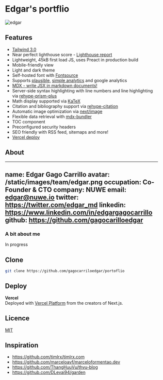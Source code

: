 # Edgar's portflio
![edgar](/public/static/images/linkedin-sharing.png)

## Features

- [Tailwind 3.0](https://tailwindcss.com/blog/tailwindcss-v3) 
- Near perfect lighthouse score - [Lighthouse report](https://www.webpagetest.org/result/210111_DiC1_08f3670c3430bf4a9b76fc3b927716c5/)
- Lightweight, 45kB first load JS, uses Preact in production build
- Mobile-friendly view
- Light and dark theme
- Self-hosted font with [Fontsource](https://fontsource.org/)
- Supports [plausible](https://plausible.io/), [simple analytics](https://simpleanalytics.com/) and google analytics
- [MDX - write JSX in markdown documents!](https://mdxjs.com/)
- Server-side syntax highlighting with line numbers and line highlighting via [rehype-prism-plus](https://github.com/timlrx/rehype-prism-plus)
- Math display supported via [KaTeX](https://katex.org/)
- Citation and bibliography support via [rehype-citation](https://github.com/timlrx/rehype-citation)
- Automatic image optimization via [next/image](https://nextjs.org/docs/basic-features/image-optimization)
- Flexible data retrieval with [mdx-bundler](https://github.com/kentcdodds/mdx-bundler)
- TOC component
- Preconfigured security headers
- SEO friendly with RSS feed, sitemaps and more!
- [Vercel deploy](https://vercel.com)



## About

---
name: Edgar Gago Carrillo
avatar: /static/images/team/edgar.png
occupation: Co-Founder & CTO
company: NUWE
email: edgar@nuwe.io
twitter: https://twitter.com/edgar_md
linkedin: https://www.linkedin.com/in/edgargagocarrillo
github: https://github.com/gagocarilloedgar
---

### A bit about me

In progress


## Clone

```bash
git clone https://github.com/gagocarriloedgar/portoflio
```
## Deploy

**Vercel**  
Deployed with [Vercel Platform](https://vercel.com) from the creators of Next.js. 

## Licence

[MIT](https://github.com/gagocarrilloedgar/portfolio/blob/master/LICENSE) 

## Inspiration

- https://github.com/timlrx/timlrx.com
- https://github.com/marceloavf/marceloformentao.dev
- https://github.com/ThangHuuVu/thvu-blog
- https://github.com/DLevai94/garden
